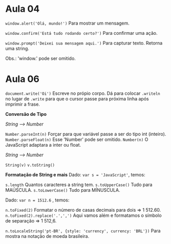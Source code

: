 # Aula 04

`window.alert('Olá, mundo!')`           Para mostrar um mensagem.

`window.confirm('Está tudo rodando certo?')`      Para confirmar uma ação.

`window.prompt('Deixei sua mensagem aqui.')`      Para capturar texto. Retorna uma string.

Obs.: 'window.' pode ser omitido.

# Aula 06

`document.write('Oi')`      Escreve no própio corpo. Dá para colocar `.writeln` no lugar de `.write` para que o cursor passe para próxima linha após imprimir a frase.

**Conversão de Tipo**

_String  -->  Number_

`Number.parseInt(n)`        Forçar para que variável passe a ser do tipo int (inteiro).
`Number.parseFloat(n)`      Esse 'Number' pode ser omitido.
`Number(n)`                 O JavaScript adaptara a inter ou float.

_String  -->  Number_

`String(v)`
`v.toString()`

**Formatação de String e mais**
Dado: `var s = 'JavaScript'`, temos:

`s.length`      Quantos caracteres a string tem.
`s.toUpperCase()`       Tudo para MAÚSCULA.
`s.toLowerCase()`       Tudo para MÍNUSCULA.

Dado: `var n = 1512.6` , temos:

`n.toFixed(2)`      Formatar o número de casas decimais para dois => 1 512.60.
`n.toFixed(2).replace('.',',')`        Aqui vamos além e formatamos o símbolo de separação => 1 512,6.

`n.toLocaleString('pt-BR', {style: 'currency', currency: 'BRL'})`       Para mostra na notação de moeda brasileira.